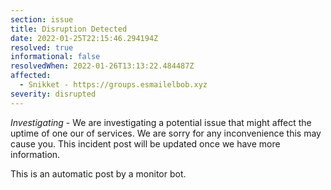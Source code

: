 ```yaml
---
section: issue
title: Disruption Detected
date: 2022-01-25T22:15:46.294194Z
resolved: true
informational: false
resolvedWhen: 2022-01-26T13:13:22.484487Z
affected:
  - Snikket - https://groups.esmailelbob.xyz
severity: disrupted
---
```

*Investigating* - We are investigating a potential issue that might affect the uptime of one our of services. We are sorry for any inconvenience this may cause you. This incident post will be updated once we have more information.

This is an automatic post by a monitor bot.
        